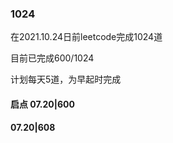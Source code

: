 ### 1024

在2021.10.24日前leetcode完成1024道

目前已完成600/1024

计划每天5道，为早起时完成

#### 启点 07.20|600

#### 07.20|608

